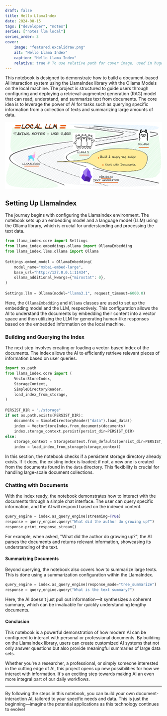 ```yaml
---
draft: false
title: Hello LlamaIndex
date: 2024-08-15
tags: ["developer", "notes"]
series: ["notes llm local"]
series_order: 3
cover:
    image: "featured.excalidraw.png"
    alt: "Hello Llama Index"
    caption: "Hello Llama Index"
    relative: true # To use relative path for cover image, used in hugo Page-bundles
---
```

This notebook is designed to demonstrate how to build a document-based AI interaction system using the LlamaIndex library with the Ollama Models on the local machine. The project is structured to guide users through configuring and deploying a retrieval-augmented generation (RAG) model that can read, understand, and summarize text from documents. The core idea is to leverage the power of AI for tasks such as querying specific information from a collection of texts and summarizing large amounts of data.

![featured](featured.excalidraw.png)

## Setting Up LlamaIndex

The journey begins with configuring the LlamaIndex environment. The notebook sets up an embedding model and a language model (LLM) using the Ollama library, which is crucial for understanding and processing the text data.

```python
from llama_index.core import Settings
from llama_index.embeddings.ollama import OllamaEmbedding
from llama_index.llms.ollama import Ollama

Settings.embed_model = OllamaEmbedding(
    model_name="mxbai-embed-large",
    base_url="http://127.0.0.1:11434",
    ollama_additional_kwargs={"mirostat": 0},
)

Settings.llm = Ollama(model="llama3.1", request_timeout=6000.0)
```

Here, the `OllamaEmbedding` and `Ollama` classes are used to set up the embedding model and the LLM, respectively. This configuration allows the AI to understand the documents by embedding their content into a vector space and then utilizing the LLM for generating human-like responses based on the embedded information on the local machine.

### Building and Querying the Index

The next step involves creating or loading a vector-based index of the documents. The index allows the AI to efficiently retrieve relevant pieces of information based on user queries.

```python
import os.path
from llama_index.core import (
    VectorStoreIndex,
    StorageContext,
    SimpleDirectoryReader,
    load_index_from_storage,
)

PERSIST_DIR = "./storage"
if not os.path.exists(PERSIST_DIR):
    documents = SimpleDirectoryReader("data").load_data()
    index = VectorStoreIndex.from_documents(documents)
    index.storage_context.persist(persist_dir=PERSIST_DIR)
else:
    storage_context = StorageContext.from_defaults(persist_dir=PERSIST_DIR)
    index = load_index_from_storage(storage_context)
```

In this section, the notebook checks if a persistent storage directory already exists. If it does, the existing index is loaded; if not, a new one is created from the documents found in the `data` directory. This flexibility is crucial for handling large-scale document collections.

### Chatting with Documents

With the index ready, the notebook demonstrates how to interact with the documents through a simple chat interface. The user can query specific information, and the AI will respond based on the indexed content.

```python
query_engine = index.as_query_engine(streaming=True)
response = query_engine.query("What did the author do growing up?")
response.print_response_stream()
```

For example, when asked, "What did the author do growing up?", the AI parses the documents and returns relevant information, showcasing its understanding of the text.

#### Summarizing Documents

Beyond querying, the notebook also covers how to summarize large texts. This is done using a summarization configuration within the LlamaIndex.

```python
query_engine = index.as_query_engine(response_mode="tree_summarize")
response = query_engine.query("What is the text summary?")
```

Here, the AI doesn't just pull out information—it synthesizes a coherent summary, which can be invaluable for quickly understanding lengthy documents.

#### Conclusion

This notebook is a powerful demonstration of how modern AI can be configured to interact with personal or professional documents. By building on the LlamaIndex library, users can create customized AI systems that not only answer questions but also provide meaningful summaries of large data sets.

Whether you're a researcher, a professional, or simply someone interested in the cutting edge of AI, this project opens up new possibilities for how we interact with information. It's an exciting step towards making AI an even more integral part of our daily workflows.

---

By following the steps in this notebook, you can build your own document-interaction AI, tailored to your specific needs and data. This is just the beginning—imagine the potential applications as this technology continues to evolve!
